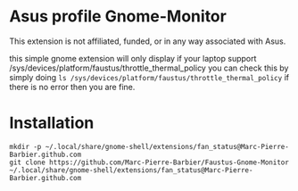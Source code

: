 # Asus profile Gnome-Monitor
This extension is not affiliated, funded, or in any way associated with Asus.

this simple gnome extension will only display if your laptop support /sys/devices/platform/faustus/throttle_thermal_policy
you can check this by simply doing ```ls /sys/devices/platform/faustus/throttle_thermal_policy``` if there is no error then you are fine.

# Installation
```
mkdir -p ~/.local/share/gnome-shell/extensions/fan_status@Marc-Pierre-Barbier.github.com
git clone https://github.com/Marc-Pierre-Barbier/Faustus-Gnome-Monitor ~/.local/share/gnome-shell/extensions/fan_status@Marc-Pierre-Barbier.github.com
```
